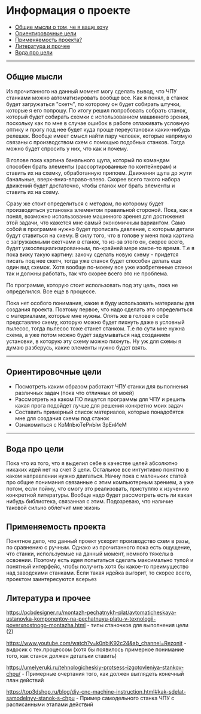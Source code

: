# Информация о проекте
- [Общие мысли о том, че я ваще хочу](#Общие-мысли)
- [Ориентировочные цели](#Ориентировочные-цели)
- [Применяемость проекта?](#Применяемость-проекта)
- [Литература и прочее](#Литература-и-прочее)
- [Вода про цели](#Вода-про-цели)

---

## Общие мысли 
Из прочитанного на данный момент могу сделать вывод, что ЧПУ станками можно автоматизировать вообще все. Как я понял, в станок будет загружаться "скетч", по которому он будет собирать штучки, которые я его попрошу. По итогу решил попробовать собрать станок, который будет собирать схемки с использованием машинного зрения, поскольку как по мне в случае ошибок в работе отлаживать условную оптику и прогу под нее будет куда проще переустановки каких-нибудь релешек. Вообще имеет смысл найти пару человек, которые напрямую связаны с производством схем с помощью подобных станков. Тогда можно будет спросить у них, что как и почему.

В голове пока картина банального щупа, который по командам способен брать элементы (рассортированные по контейнерам) и ставить их на схемку, обработанную припоем. Движения щупа до жути банальные, вверх-вниз-вправо-влево. Скорее всего такого набора движений будет достаточно, чтобы станок мог брать элементы и ставить их на схему.

Сразу же стоит определиться с методом, по которому будет производиться установка элементом правильной стороной. Пока, как я понял, возможно использование машинного зрения для достижения этой задачи, что кажется мне самый экономичным вариантом. Само собой в программе нужно будет прописать давление, с которым детали будут ставиться на схему. В силу того, что в голове у меня пока картина с загружаемыми скетчами в станок, то из-за этого он, скорее всего, будет узкоспециализированным, по-крайней мере какое-то время. Т.е я пока вижу такую картину: захочу сделать новую схему - придется писать под нее скетч, тогда уже станок будет способен делать еще один вид схемок. Хотя вообще по-моему все уже изобретенные станки так и должны работать, так что скорее всего это не проблема.

По программе, которую стоит использовать под эту цель, пока не определился. Все еще в процессе. 

Пока нет особого понимания, какие я буду использовать материалы для создания проекта. Поэтому первое, что надо сделать это определиться с материалами, которые мне нужны. Опять же в голове я себе представляю схему, которую можно будет пихнуть даже в условный пылесос, тогда пылесос тоже станет станком. Т.е по сути мне нужна схема, а уже потом можно будет задумываться над созданием установки, в которую эту схему можно пихнуть. Ну уж для схемы я думаю разберусь, какие элементы нужно будет взять.
 
--- 

## Ориентировочные цели
- Посмотреть каким образом работают ЧПУ станки для выполнения различных задач (пока что отличных от моей)
- Рассмотреть на каком ПО пишутся программы для ЧПУ и решить какая прога подойдет лучше для решения конкретно моих задач
- Составить примерный список материалов, которые понадобятся мне для создания схемы под станок
- Ознакомиться с КоМпЬюТеРнЫм ЗрЕнИеМ

---

## Вода про цели
Пока что из того, что я выделил себе в качестве целей абсолютно никаких идей нет на счет 3 цели. Остальное все интуитивно понятно в каком направлении нужно двигаться. Начну пока с маленьких статей про общие понимания связанные с этим компьютерным зрением, а уже потом, если пойму, что смогу это реализовать, приступлю к изучению конкретной литературы. Вообще надо будет рассмотреть есть ли какая нибудь библиотека, связанная с этим. Подозреваю, что наличие таковой сильно облегчит мне жизнь


## Применяемость проекта
Понятное дело, что данный проект ускорит производство схем в разы, по сравнению с ручным. Однако из прочитанного пока есть ощущение, что станки, используемые на данный момент, немного тяжелы в освоении. Поэтому есть идея попытаться сделать максимально тупой и понятный интерфейс, чтобы получить хотя бы какое-то преимущество над заводскими станками. Если такая идейка выгорит, то скорее всего, проектом заинтересуются всерьез

## Литература и прочее
https://pcbdesigner.ru/montazh-pechatnykh-plat/avtomaticheskaya-ustanovka-komponentov-na-pechatnuyu-platu-v-texnologii-poverxnostnogo-montazha.html - типы станочков для выполнения цели (2)

https://www.youtube.com/watch?v=k0nbiK92c24&ab_channel=Rezonit - видосик с тех.процессом (хотя бы появилось примерное понимание того, как станок должен детальки ставить)

https://umelyeruki.ru/tehnologicheskiy-protsess-izgotovleniya-stankov-chpu/ - Примерные очертания того, как должен выглядеть конечный план действий

https://top3dshop.ru/blog/diy-cnc-machine-instruction.html#kak-sdelat-samodelnyy-stanok-s-chpu - Пример самодельного станка ЧПУ с расписанными этапами действий
 
